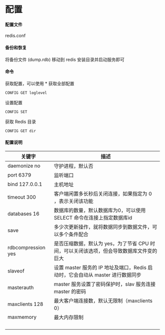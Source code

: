 # 配置



#### 配置文件

redis.conf

#### 备份和恢复

将备份文件 (dump.rdb) 移动到 redis 安装目录并启动服务即可

#### 命令

获取配置，可以使用 * 获取全部配置

```
CONFIG GET loglevel
```

设置配置

```
CONFIG SET
```

获取 Redis 目录

```
CONFIG GET dir
```

#### 配置说明

| 关键字                          | 描述                                                         |
| ------------------------------- | ------------------------------------------------------------ |
| daemonize no                    | 守护进程，默认否                                             |
| port 6379                       | 监听端口                                                     |
| bind 127.0.0.1                  | 主机地址                                                     |
| timeout 300                     | 客户端闲置多长秒后关闭连接，如果指定为 0 ，表示关闭该功能    |
| databases 16                    | 数据库的数量，默认数据库为0，可以使用SELECT 命令在连接上指定数据库id |
| save <seconds> <changes>        | 多少次更新操作，就将数据同步到数据文件，可以多个条件配合     |
| rdbcompression yes              | 是否压缩数据，默认为 yes，为了节省 CPU 时间，可以关闭该选项，但会导致数据库文件变的巨大 |
| slaveof <masterip> <masterport> | 设置 master 服务的 IP 地址及端口，Redis 启动时，它会自动从 master 进行数据同步 |
| masterauth <master-password>    | master 服务设置了密码保护时，slav 服务连接 master 的密码     |
| maxclients 128                  | 最大客户端连接数，默认无限制（maxclients 0）                 |
| maxmemory                       | 最大内存限制                                                 |
|                                 |                                                              |
|                                 |                                                              |
|                                 |                                                              |
|                                 |                                                              |

